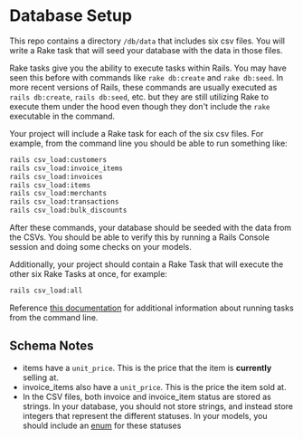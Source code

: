 # Database Setup

This repo contains a directory `/db/data` that includes six csv files. You will write a Rake task that will seed your database with the data in those files.

Rake tasks give you the ability to execute tasks within Rails. You may have seen this before with commands like `rake db:create` and `rake db:seed`. In more recent versions of Rails, these commands are usually executed as `rails db:create`, `rails db:seed`, etc. but they are still utilizing Rake to execute them under the hood even though they don't include the `rake` executable in the command.

Your project will include a Rake task for each of the six csv files. For example, from the command line you should be able to run something like:

```bash
rails csv_load:customers
rails csv_load:invoice_items
rails csv_load:invoices
rails csv_load:items
rails csv_load:merchants
rails csv_load:transactions
rails csv_load:bulk_discounts
```

After these commands, your database should be seeded with the data from the CSVs. You should be able to verify this by running a Rails Console session and doing some checks on your models.

Additionally, your project should contain a Rake Task that will execute the other six Rake Tasks at once, for example:

```bash
rails csv_load:all
```

Reference [this documentation](https://guides.rubyonrails.org/v5.2/command_line.html) for additional information about running tasks from the command line.

## Schema Notes

* items have a `unit_price`. This is the price that the item is **currently** selling at.
* invoice_items also have a `unit_price`. This is the price the item sold at.
* In the CSV files, both invoice and invoice_item status are stored as strings. In your database, you should not store strings, and instead store integers that represent the different statuses. In your models, you should include an [enum](https://api.rubyonrails.org/v5.2.4.4/classes/ActiveRecord/Enum.html) for these statuses
